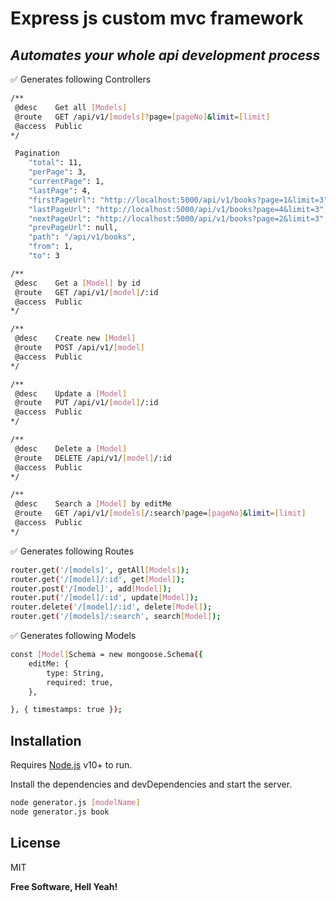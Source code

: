 # Express js custom mvc framework
## _Automates your whole api development process_


 ✅ Generates following  Controllers

```sh
/**
 @desc    Get all [Models]
 @route   GET /api/v1/[models]?page=[pageNo]&limit=[limit]
 @access  Public
*/
```

```sh
 Pagination
    "total": 11,
    "perPage": 3,
    "currentPage": 1,
    "lastPage": 4,
    "firstPageUrl": "http://localhost:5000/api/v1/books?page=1&limit=3",
    "lastPageUrl": "http://localhost:5000/api/v1/books?page=4&limit=3",
    "nextPageUrl": "http://localhost:5000/api/v1/books?page=2&limit=3",
    "prevPageUrl": null,
    "path": "/api/v1/books",
    "from": 1,
    "to": 3
```


```sh
/**
 @desc    Get a [Model] by id
 @route   GET /api/v1/[model]/:id
 @access  Public
*/
```

```sh
/**
 @desc    Create new [Model]
 @route   POST /api/v1/[model]
 @access  Public
*/
```

```sh
/**
 @desc    Update a [Model]
 @route   PUT /api/v1/[model]/:id
 @access  Public
*/
```

```sh
/**
 @desc    Delete a [Model]
 @route   DELETE /api/v1/[model]/:id
 @access  Public
*/
```


```sh
/**
 @desc    Search a [Model] by editMe
 @route   GET /api/v1/[models]/:search?page=[pageNo]&limit=[limit]
 @access  Public
*/
```



 
 ✅ Generates following  Routes
 
```sh
router.get('/[models]', getAll[Models]);
router.get('/[model]/:id', get[Model]);
router.post('/[model]', add[Model]);
router.put('/[model]/:id', update[Model]);
router.delete('/[model]/:id', delete[Model]);
router.get('/[models]/:search', search[Model]);
```
 
 ✅ Generates following  Models
 
 
```sh
const [Model]Schema = new mongoose.Schema({
    editMe: {
        type: String,
        required: true,
    },

}, { timestamps: true });
```

## Installation

Requires [Node.js](https://nodejs.org/) v10+ to run.

Install the dependencies and devDependencies and start the server.

```sh
node generator.js [modelName]
node generator.js book
```


## License

MIT

**Free Software, Hell Yeah!**
